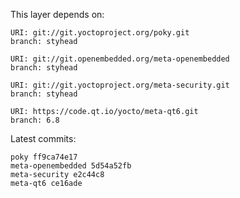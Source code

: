 This layer depends on:

    URI: git://git.yoctoproject.org/poky.git
    branch: styhead

    URI: git://git.openembedded.org/meta-openembedded
    branch: styhead

    URI: git://git.yoctoproject.org/meta-security.git
    branch: styhead

    URI: https://code.qt.io/yocto/meta-qt6.git
    branch: 6.8

Latest commits:

    poky ff9ca74e17
    meta-openembedded 5d54a52fb
    meta-security e2c44c8
    meta-qt6 ce16ade
